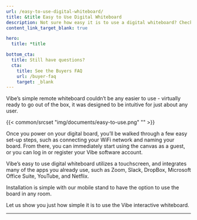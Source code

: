 ```yaml
---
url: /easy-to-use-digital-whiteboard/
title: &title Easy to Use Digital Whiteboard
description: Not sure how easy it is to use a digital whiteboard? Check out our guide
content_link_target_blank: true

hero:
  title: *title

bottom_cta:
  title: Still have questions?
  cta:
    title: See the Buyers FAQ
    url: /buyer-faq
    target: _blank
---
```


Vibe’s simple remote whiteboard couldn’t be any easier to use - virtually ready to go out of the box, it was designed to be intuitive for just about any user.

{{< common/srcset "img/documents/easy-to-use.png" "" >}}

Once you power on your digital board, you’ll be walked through a few easy set-up steps, such as connecting your WiFi network and naming your board. From there, you can immediately start using the canvas as a guest, or you can log in or register your Vibe software account.

Vibe’s easy to use digital whiteboard utilizes a touchscreen, and integrates many of the apps you already use, such as Zoom, Slack, DropBox, Microsoft Office Suite, YouTube, and Netflix.

Installation is simple with our mobile stand to have the option to use the board in any room.

Let us show you just how simple it is to use the Vibe interactive whiteboard.

---
